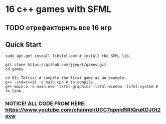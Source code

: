# 16 c++ games with SFML
TODO отрефакторить все 16 игр
---

## Quick Start

```
sudo apt-get install libsfml-dev # install the SFML lib.

git clone https://github.com/jsyqrt/games.git
cd games

cd 01\ Tetris/ # compile the first game as an example.
g++ -std=c++11 -c main.cpp # to compile.
g++ main.o -o main.exe -lsfml-graphics -lsfml-window -lsfml-system # to link.

```
### NOTICE! ALL CODE FROM HERE: https://www.youtube.com/channel/UCC7qpnId5RIQruKDJOt2exw

